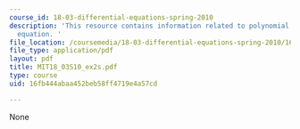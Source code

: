 ```yaml
---
course_id: 18-03-differential-equations-spring-2010
description: 'This resource contains information related to polynomial and homogeneous
  equation. '
file_location: /coursemedia/18-03-differential-equations-spring-2010/16fb444abaa452beb58ff4719e4a57cd_MIT18_03S10_ex2s.pdf
file_type: application/pdf
layout: pdf
title: MIT18_03S10_ex2s.pdf
type: course
uid: 16fb444abaa452beb58ff4719e4a57cd

---
```

None